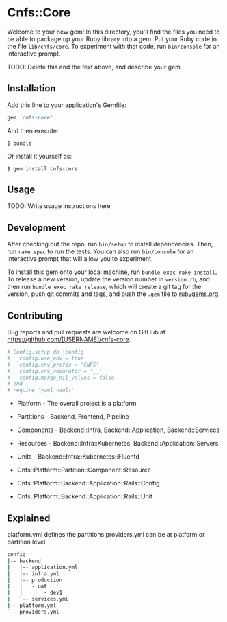 # Cnfs::Core

Welcome to your new gem! In this directory, you'll find the files you need to be able to package up your Ruby library into a gem. Put your Ruby code in the file `lib/cnfs/core`. To experiment with that code, run `bin/console` for an interactive prompt.

TODO: Delete this and the text above, and describe your gem

## Installation

Add this line to your application's Gemfile:

```ruby
gem 'cnfs-core'
```

And then execute:

    $ bundle

Or install it yourself as:

    $ gem install cnfs-core

## Usage

TODO: Write usage instructions here

## Development

After checking out the repo, run `bin/setup` to install dependencies. Then, run `rake spec` to run the tests. You can also run `bin/console` for an interactive prompt that will allow you to experiment.

To install this gem onto your local machine, run `bundle exec rake install`. To release a new version, update the version number in `version.rb`, and then run `bundle exec rake release`, which will create a git tag for the version, push git commits and tags, and push the `.gem` file to [rubygems.org](https://rubygems.org).

## Contributing

Bug reports and pull requests are welcome on GitHub at https://github.com/[USERNAME]/cnfs-core.

```ruby
# Config.setup do |config|
#   config.use_env = true
#   config.env_prefix = 'CNFS'
#   config.env_separator = '__'
#   config.merge_nil_values = false
# end
# require 'yaml_vault'
```


- Platform - The overall project is a platform
- Partitions - Backend, Frontend, Pipeline
- Components - Backend::Infra, Backend::Application, Backend::Services
- Resources - Backend::Infra::Kubernetes, Backend::Application::Servers
- Units - Backend::Infra::Kubernetes::Fluentd

- Cnfs::Platform::Partition::Component::Resource
- Cnfs::Platform::Backend::Application::Rails::Config
- Cnfs::Platform::Backend::Application::Rails::Unit

## Explained

platform.yml defines the partitions
providers.yml can be at platform or partition level

```bash
config
|-- backend
|   |-- application.yml
|   |-- infra.yml
|   |-- production
|   |   - uat
|   |       - dev1
|   `-- services.yml
|-- platform.yml
`-- providers.yml
```
